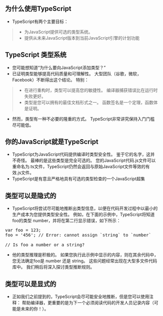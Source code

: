 ## 为什么使用TypeScript
* TypeScript有两个主要目标：
> * 为JavaScript提供可选的类型系统。
> * 提供从未来JavaScript版本到当前JavaScript引擎的计划功能
## TypeScript 类型系统
* 您可能想知道“为什么要向JavaScript添加类型？”
* 已证明类型能够提高代码质量和可理解性。 大型团队（谷歌，微软，Facebook）不断得出这个结论。 特别：
> * 在进行重构时，类型可以提高您的敏捷性。 编译器捕获错误比在运行时失败更好。
> * 类型是您可以拥有的最佳文档形式之一。 函数签名是一个定理，函数体是证明。
* 然而，类型有一种不必要的隆重的方式。 TypeScript非常讲究保持入门门槛尽可能低。
## 你的JavaScript就是TypeScript
* TypeScript为JavaScript代码提供编译时类型安全性。 鉴于它的名字，这并不奇怪。 最棒的是这些类型是完全可选的。 您的JavaScript代码.js文件可以重命名为.ts文件，TypeScript仍然会返回与原始JavaScript文件等效的有效.js文件。
* TypeScript是有意且严格地具有可选的类型检查的一个JavaScript超集
## 类型可以是隐式的
* TypeScript将尝试尽可能地推断出类型信息，以便在代码开发过程中以最小的生产成本为您提供类型安全性。 例如，在下面的示例中，TypeScript将知道foo的类型 number，并将在第二行显示错误，如下所示：
<pre>
var foo = 123;
foo = '456'; // Error: cannot assign `string` to `number`

// Is foo a number or a string?
</pre>
* 他的类型推理是积极的。 如果您执行此示例中显示的内容，则在其余代码中，您无法确定foo是 number 还是 string。 这些问题经常出现在大型多文件代码库中。 我们稍后将深入探讨类型推断规则。
## 类型可以是显式的
* 正如我们之前提到的，TypeScript会尽可能安全地推断，但是您可以使用注释：
帮助编译器，更重要的是为下一个必须阅读代码的开发人员记录内容（可能是未来的你！）。

